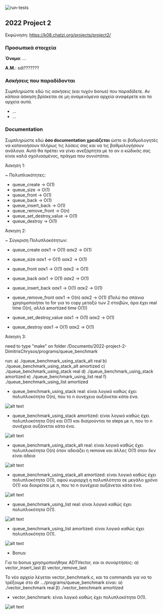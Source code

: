 ![run-tests](../../workflows/run-tests/badge.svg)

## 2022 Project 2

Εκφώνηση: https://k08.chatzi.org/projects/project2/


### Προσωπικά στοιχεία

__Όνομα__: ...

__Α.Μ.__: sdi???????

### Ασκήσεις που παραδίδονται

Συμπληρώστε εδώ τις ασκήσεις (και τυχόν bonus) που παραδίδετε. Αν κάποια άσκηση
βρίσκεται σε μη αναμενόμενα αρχεία αναφέρετε και τα αρχεία αυτά.

- ...
- ...

### Documentation

Συμπληρώστε εδώ __όσο documentation χρειάζεται__ ώστε οι βαθμολογητές να
κατανοήσουν πλήρως τις λύσεις σας και να τις βαθμολογήσουν ανάλογα. Αυτό θα
πρέπει να γίνει ανεξάρτητα με το αν ο κώδικάς σας είναι καλά σχολιασμένος,
πράγμα που συνιστάται.


Άσκηση 1:

~ Πολυπλοκότητες:
- queue_create -> O(1)
- queue_size -> O(1)
- queue_front -> O(1)
- queue_back -> O(1)
- queue_insert_back -> O(1)
- queue_remove_front -> O(n)
- queue_set_destroy_value -> O(1)
- queue_destroy -> O(1)



Άσκηση 2:

~ Σύγκριση Πολυπλοκότητων:
- queue_create
ασκ1 -> O(1)
ασκ2 -> O(1)

- queue_size
ασκ1 -> O(1)
ασκ2 -> O(1)

- queue_front
ασκ1 -> O(1)
ασκ2 -> O(1)

- queue_back
ασκ1 -> O(1)
ασκ2 -> O(1)

- queue_insert_back
ασκ1 -> O(1)
ασκ2 -> O(1)

- queue_remove_front
ασκ1 -> O(n)
ασκ2 -> O(1) (Πολύ πιο σπάνια χρησιμοποιήται το for για το copy μεταξύ των 2 στοιβών, άρα έχει real time O(n), αλλά amortized time O(1))

- queue_set_destroy_value
ασκ1 -> O(1)
ασκ2 -> O(1)

- queue_destroy
ασκ1 -> O(1)
ασκ2 -> O(1)






Άσκηση 3:

need to type "make" on folder 
/Documents/2022-project-2-DimitrisChrysos/programs/queue_benchmark

run:
a) ./queue_benchmark_using_stack_alt real
b) ./queue_benchmark_using_stack_alt amortized
c) ./queue_benchmark_using_stack real
d) ./queue_benchmark_using_stack amortized
e) ./queue_benchmark_using_list real
f) ./queue_benchmark_using_list amortized

- queue_benchmark_using_stack real:
είναι λογικό καθώς έχει πολυπλοκότητα O(n), που το n συνέχεια αυξάνεται κάτα ένα.

![alt text](https://github.com/chatziko-k08/2022-project-2-DimitrisChrysos/blob/master/programs/queue_benchmark/images_for_README/Screenshot%202022-05-17%20153529.png)

- queue_benchmark_using_stack amortized:
είναι λογικό καθώς έχει πολυπλοκότητα O(n) και O(1) και διαίρούνται τα steps με n, που το n συνέχεια αυξάνεται κάτα ένα.

![alt text](https://github.com/chatziko-k08/2022-project-2-DimitrisChrysos/blob/master/programs/queue_benchmark/images_for_README/Screenshot%202022-05-17%20155153.png)

- queue_benchmark_using_stack_alt real:
είναι λογικό καθώς έχει πολυπλοκότητα O(n) όταν αδειάζει η remove και άλλες O(1) όταν δεν είναι άδεια

![alt text](https://github.com/chatziko-k08/2022-project-2-DimitrisChrysos/blob/master/programs/queue_benchmark/images_for_README/Screenshot%202022-05-17%20155910.png)

- queue_benchmark_using_stack_alt amortized:
είναι λογικό καθώς έχει πολυπλοκότητα O(1), αφού κυριαρχή η πολυπλότητα σε μεγάλο χρόνο O(1) και διαιρείται με n, που το n συνέχεια αυξάνεται κάτα ένα.

![alt text](https://github.com/chatziko-k08/2022-project-2-DimitrisChrysos/blob/master/programs/queue_benchmark/images_for_README/Screenshot%202022-05-17%20160324.png)

- queue_benchmark_using_list real:
είναι λογικό καθώς έχει πολυπλοκότητα O(1).

![alt text](https://github.com/chatziko-k08/2022-project-2-DimitrisChrysos/blob/master/programs/queue_benchmark/images_for_README/Screenshot%202022-05-17%20160525.png)

- queue_benchmark_using_list amortized:
είναι λογικό καθώς έχει πολυπλοκότητα O(1).

![alt text](https://github.com/chatziko-k08/2022-project-2-DimitrisChrysos/blob/master/programs/queue_benchmark/images_for_README/Screenshot%202022-05-17%20160812.png)


- Bonus:

Για το bonus χρησιμοποιήθηκε ADTVector, και οι συναρτήσεις:
α) vector_insert_last
β) vector_remove_last

Το νέο αρχείο λέγεται vector_benchmark.c, και τα commands για να το τρέξουμε στο
dir .../programs/queue_benchmark είναι:
α) ./vector_benchmark real
β) ./vector_benchmark amortized

- vector_benchmark:
είναι λογικό καθώς έχει πολυπλοκότητα O(1).

![alt text](https://github.com/chatziko-k08/2022-project-2-DimitrisChrysos/blob/master/programs/queue_benchmark/images_for_README/Screenshot%202022-05-17%20160812.png)